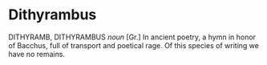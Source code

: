 # Dithyrambus

DITHYRAMB, DITHYRAMBUS _noun_ \[Gr.\] In ancient poetry, a hymn in honor of Bacchus, full of transport and poetical rage. Of this species of writing we have no remains.